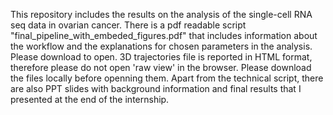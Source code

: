 This repository includes the results on the analysis of the single-cell RNA seq data in ovarian cancer. 
There is a pdf readable script "final_pipeline_with_embeded_figures.pdf" that includes information about the workflow and 
the explanations for chosen parameters in the analysis. Please download to open.
3D trajectories file is reported in HTML format, therefore please do not open 'raw view' in the browser.
Please download the files locally before openning them.
Apart from the technical script, there are also PPT slides with background information and final results that I presented at the end of the internship.
